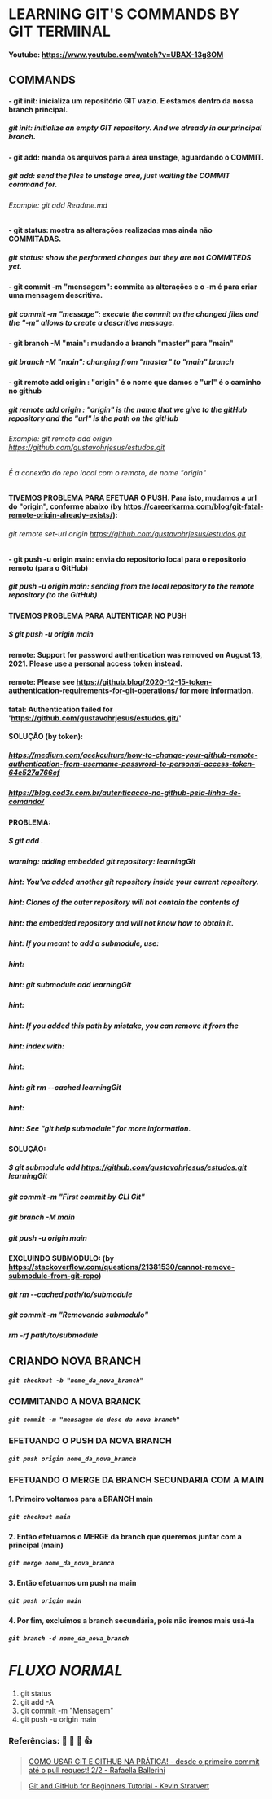 # LEARNING GIT'S COMMANDS BY GIT TERMINAL
#### Youtube: https://www.youtube.com/watch?v=UBAX-13g8OM

## COMMANDS
#### - git init: inicializa um repositório GIT vazio. E estamos dentro da nossa branch principal.
##### git init: initialize an empty GIT repository. And we already in our principal branch.

#### - git add: manda os arquivos para a área unstage, aguardando o COMMIT.
##### git add: send the files to unstage area, just waiting the COMMIT command for.
###### Example: git add Readme.md

#### - git status: mostra as alterações realizadas mas ainda não COMMITADAS.
##### git status: show the performed changes but they are not COMMITEDS yet.

#### - git commit -m "mensagem": commita as alterações e o -m é para criar uma mensagem descritiva.
##### git commit -m "message": execute the commit on the changed files and the "-m" allows to create a descritive message.

#### - git branch -M "main": mudando a branch "master" para "main"
##### git branch -M "main": changing from "master" to "main" branch

#### - git remote add origin <url>: "origin" é o nome que damos e "url" é o caminho no github
##### git remote add origin <url>: "origin" is the name that we give to the gitHub repository and the "url" is the path on the gitHub
###### Example: git remote add origin https://github.com/gustavohrjesus/estudos.git
###### É a conexão do repo local com o remoto, de nome "origin"
#### TIVEMOS PROBLEMA PARA EFETUAR O PUSH. Para isto, mudamos a url do "origin", conforme abaixo (by https://careerkarma.com/blog/git-fatal-remote-origin-already-exists/):
###### git remote set-url origin https://github.com/gustavohrjesus/estudos.git

#### - git push -u origin main: envia do repositorio local para o repositorio remoto (para o GitHub) 
##### git push -u origin main: sending from the local repository to the remote repository (to the GitHub)
#### TIVEMOS PROBLEMA PARA AUTENTICAR NO PUSH
##### $ git push -u origin main
#### remote: Support for password authentication was removed on August 13, 2021. Please use a personal access token instead.
#### remote: Please see https://github.blog/2020-12-15-token-authentication-requirements-for-git-operations/ for more information.
#### fatal: Authentication failed for 'https://github.com/gustavohrjesus/estudos.git/'
#### SOLUÇÃO (by token):
##### https://medium.com/geekculture/how-to-change-your-github-remote-authentication-from-username-password-to-personal-access-token-64e527a766cf
##### https://blog.cod3r.com.br/autenticacao-no-github-pela-linha-de-comando/

#### PROBLEMA:
##### $ git add .
##### warning: adding embedded git repository: learningGit
##### hint: You've added another git repository inside your current repository.
##### hint: Clones of the outer repository will not contain the contents of
##### hint: the embedded repository and will not know how to obtain it.
##### hint: If you meant to add a submodule, use:
##### hint:
##### hint:   git submodule add <url> learningGit
##### hint:
##### hint: If you added this path by mistake, you can remove it from the
##### hint: index with:
##### hint:
##### hint:   git rm --cached learningGit
##### hint:
##### hint: See "git help submodule" for more information.

#### SOLUÇÃO:
##### $ git submodule add https://github.com/gustavohrjesus/estudos.git learningGit
##### git commit -m "First commit by CLI Git"
##### git branch -M main
##### git push -u origin main

#### EXCLUINDO SUBMODULO: (by https://stackoverflow.com/questions/21381530/cannot-remove-submodule-from-git-repo)
##### git rm --cached path/to/submodule
##### git commit -m "Removendo submodulo"
##### rm -rf path/to/submodule


## CRIANDO NOVA BRANCH
##### ```git checkout -b "nome_da_nova_branch"```

### COMMITANDO A NOVA BRANCK
##### ```git commit -m "mensagem de desc da nova branch"```

### EFETUANDO O PUSH DA NOVA BRANCH
##### ```git push origin nome_da_nova_branch```

### EFETUANDO O MERGE DA BRANCH SECUNDARIA COM A MAIN
#### 1. Primeiro voltamos para a BRANCH main
##### ```git checkout main```
#### 2. Então efetuamos o MERGE da branch que queremos juntar com a principal (main)
##### ```git merge nome_da_nova_branch```
#### 3. Então efetuamos um push na main
##### ```git push origin main```
#### 4. Por fim, excluímos a branch secundária, pois não iremos mais usá-la
##### ```git branch -d nome_da_nova_branch```


# _**FLUXO NORMAL**_
1. git status
2. git add -A
3. git commit -m "Mensagem"
4. git push -u origin main

### Referências: :clap: :eyes: :muscle: :+1:
> [COMO USAR GIT E GITHUB NA PRÁTICA! - desde o primeiro commit até o pull request! 2/2 - Rafaella Ballerini](https://www.youtube.com/watch?v=UBAX-13g8OM)

> [Git and GitHub for Beginners Tutorial - Kevin Stratvert](https://www.youtube.com/watch?v=tRZGeaHPoaw&t=1457s)